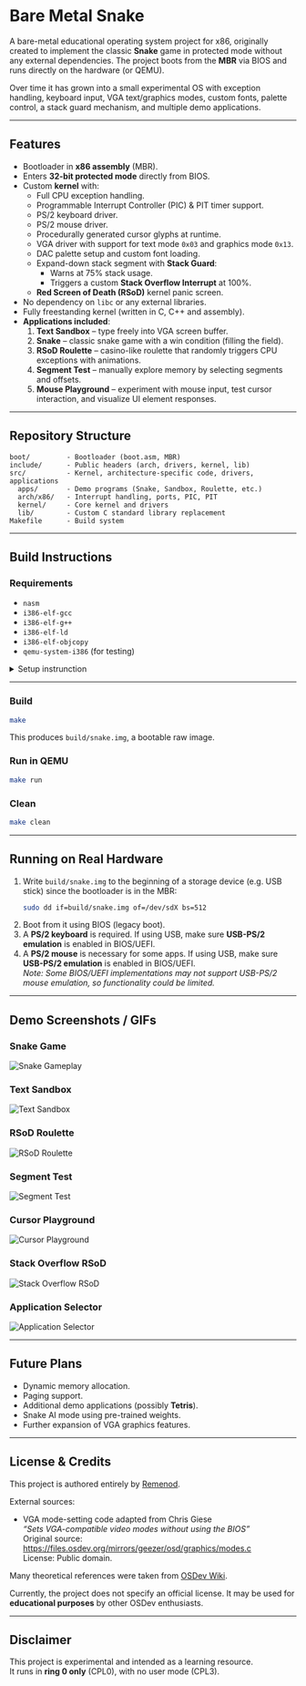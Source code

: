# Bare Metal Snake

A bare-metal educational operating system project for x86, originally created to implement the classic **Snake** game in protected mode without any external dependencies. The project boots from the **MBR** via BIOS and runs directly on the hardware (or QEMU).  

Over time it has grown into a small experimental OS with exception handling, keyboard input, VGA text/graphics modes, custom fonts, palette control, a stack guard mechanism, and multiple demo applications.

---

## Features

- Bootloader in **x86 assembly** (MBR).
- Enters **32-bit protected mode** directly from BIOS.
- Custom **kernel** with:
  - Full CPU exception handling.
  - Programmable Interrupt Controller (PIC) & PIT timer support.
  - PS/2 keyboard driver.
  - PS/2 mouse driver.
  - Procedurally generated cursor glyphs at runtime.
  - VGA driver with support for text mode `0x03` and graphics mode `0x13`.
  - DAC palette setup and custom font loading.
  - Expand-down stack segment with **Stack Guard**:
    - Warns at 75% stack usage.
    - Triggers a custom **Stack Overflow Interrupt** at 100%.
  - **Red Screen of Death (RSoD)** kernel panic screen.
- No dependency on `libc` or any external libraries.
- Fully freestanding kernel (written in C, C++ and assembly).
- **Applications included**:
  1. **Text Sandbox** – type freely into VGA screen buffer.
  2. **Snake** – classic snake game with a win condition (filling the field).
  3. **RSoD Roulette** – casino-like roulette that randomly triggers CPU exceptions with animations.
  4. **Segment Test** – manually explore memory by selecting segments and offsets.
  5. **Mouse Playground** – experiment with mouse input, test cursor interaction, and visualize UI element responses.

---

## Repository Structure

```
boot/         - Bootloader (boot.asm, MBR)
include/      - Public headers (arch, drivers, kernel, lib)
src/          - Kernel, architecture-specific code, drivers, applications
  apps/       - Demo programs (Snake, Sandbox, Roulette, etc.)
  arch/x86/   - Interrupt handling, ports, PIC, PIT
  kernel/     - Core kernel and drivers
  lib/        - Custom C standard library replacement
Makefile      - Build system
```

---

## Build Instructions

### Requirements
- `nasm`
- `i386-elf-gcc`
- `i386-elf-g++`
- `i386-elf-ld`
- `i386-elf-objcopy`
- `qemu-system-i386` (for testing)

<details><summary>Setup instrunction</summary><div style="margin-left: 40px;">

#### 1. Establish dependencies
```bash
sudo apt update
sudo apt install build-essential bison flex libgmp-dev libmpc-dev libmpfr-dev texinfo
```

#### 2. Build binutils
```bash
cd ~/src
wget https://ftp.gnu.org/gnu/binutils/binutils-2.42.tar.xz
tar -xf binutils-2.42.tar.xz
mkdir -p binutils-build && cd binutils-build
../binutils-2.42/configure --target=i386-elf --prefix=$HOME/opt/cross --with-sysroot --disable-nls --disable-werror
make -j$(nproc)
make install
```

#### 3. Build gcc with g++
```bash
cd ~/src
wget https://ftp.gnu.org/gnu/gcc/gcc-13.2.0/gcc-13.2.0.tar.xz
tar -xf gcc-13.2.0.tar.xz
mkdir -p gcc-build && cd gcc-build
../gcc-13.2.0/configure --target=i386-elf --prefix=$HOME/opt/cross --disable-nls --enable-languages=c,c++ --without-headers
make all-gcc -j$(nproc)
make all-target-libgcc -j$(nproc)
make install-gcc
make install-target-libgcc
```

#### 4. Add to PATH
```bash
echo 'export PATH=$HOME/opt/cross/bin:$PATH' >> ~/.bashrc
source ~/.bashrc
```

#### 5. Check
```bash
i386-elf-gcc --version
i386-elf-g++ --version
i386-elf-ld --version
```

#### 6. Install QEMU and NASM
```bash
sudo apt install nasm qemu-system-i386
```

</div></details>

---

### Build
```bash
make
```

This produces `build/snake.img`, a bootable raw image.

### Run in QEMU
```bash
make run
```

### Clean
```bash
make clean
```

---

## Running on Real Hardware

1. Write `build/snake.img` to the beginning of a storage device (e.g. USB stick) since the bootloader is in the MBR:
   ```bash
   sudo dd if=build/snake.img of=/dev/sdX bs=512
   ```
2. Boot from it using BIOS (legacy boot).
3. A **PS/2 keyboard** is required. If using USB, make sure **USB-PS/2 emulation** is enabled in BIOS/UEFI.
3. A **PS/2 mouse** is necessary for some apps. If using USB, make sure **USB-PS/2 emulation** is enabled in BIOS/UEFI.  
   _Note: Some BIOS/UEFI implementations may not support USB-PS/2 mouse emulation, so functionality could be limited._


---

## Demo Screenshots / GIFs

### Snake Game
![Snake Gameplay](docs/media/snake.gif)

### Text Sandbox
![Text Sandbox](docs/media/text_sandbox.gif)

### RSoD Roulette
![RSoD Roulette](docs/media/roulette.gif)

### Segment Test
![Segment Test](docs/media/segment_test.gif)

### Cursor Playground
![Cursor Playground](docs/media/cursor_playground.gif)

### Stack Overflow RSoD
![Stack Overflow RSoD](docs/media/stack_overflow_rsod.png)

### Application Selector
![Application Selector](docs/media/app_selector.png)

---

## Future Plans

- Dynamic memory allocation.
- Paging support.
- Additional demo applications (possibly **Tetris**).
- Snake AI mode using pre-trained weights.
- Further expansion of VGA graphics features.

---

## License & Credits

This project is authored entirely by [Remenod](https://github.com/Remenod).  

External sources:
- VGA mode-setting code adapted from Chris Giese  
  *“Sets VGA-compatible video modes without using the BIOS”*  
  Original source: <https://files.osdev.org/mirrors/geezer/osd/graphics/modes.c>  
  License: Public domain.  

Many theoretical references were taken from [OSDev Wiki](https://wiki.osdev.org).

Currently, the project does not specify an official license. It may be used for **educational purposes** by other OSDev enthusiasts.

---

## Disclaimer

This project is experimental and intended as a learning resource.  
It runs in **ring 0 only** (CPL0), with no user mode (CPL3).  